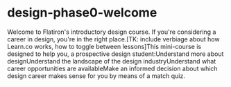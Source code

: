 # design-phase0-welcome
Welcome to Flatiron's introductory design course. If you're considering a career in design, you're in the right place.[TK: include verbiage about how Learn.co works, how to toggle between lessons]This mini-course is designed to help you, a prospective design student:Understand more about designUnderstand the landscape of the design industryUnderstand what career opportunities are availableMake an informed decision about which design career makes sense for you by means of a match quiz.
